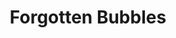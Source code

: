 ---
layout: post
title:  "Forgotten Bubbles"
postImg: /images/forgbub_tiny.png
episodeNumber: 4
soundcloudPodcast: 430557567
spotifySong: 
hyperFollow: daiJ
---